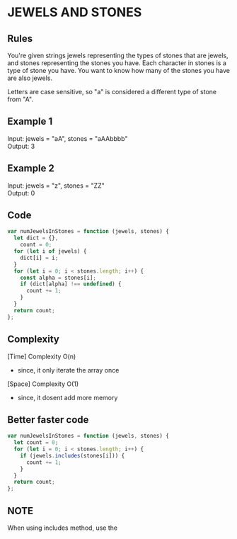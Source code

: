 # JEWELS AND STONES

## Rules

You're given strings jewels representing the types of stones that are jewels, and stones representing the stones you have. Each character in stones is a type of stone you have. You want to know how many of the stones you have are also jewels.

Letters are case sensitive, so "a" is considered a different type of stone from "A".

## Example 1

Input: jewels = "aA", stones = "aAAbbbb"<br>
Output: 3<br>

## Example 2

Input: jewels = "z", stones = "ZZ"<br>
Output: 0<br>

## Code

```javascript
var numJewelsInStones = function (jewels, stones) {
  let dict = {},
    count = 0;
  for (let i of jewels) {
    dict[i] = i;
  }
  for (let i = 0; i < stones.length; i++) {
    const alpha = stones[i];
    if (dict[alpha] !== undefined) {
      count += 1;
    }
  }
  return count;
};
```

## Complexity

[Time] Complexity O(n)

- since, it only iterate the array once

[Space] Complexity O(1)

- since, it dosent add more memory

## Better faster code

```javascript
var numJewelsInStones = function (jewels, stones) {
  let count = 0;
  for (let i = 0; i < stones.length; i++) {
    if (jewels.includes(stones[i])) {
      count += 1;
    }
  }
  return count;
};
```

## NOTE

When using includes method, use the
